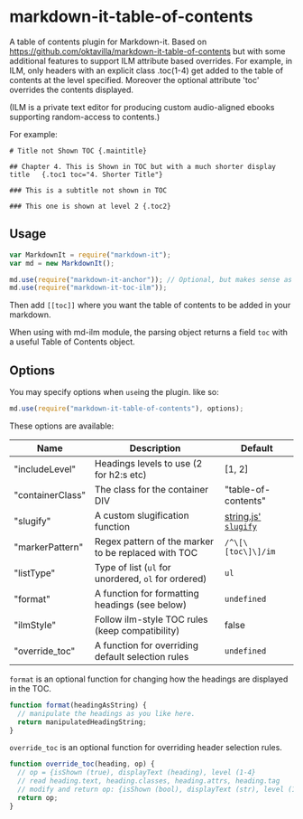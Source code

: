 # markdown-it-table-of-contents
A table of contents plugin for Markdown-it. Based on https://github.com/oktavilla/markdown-it-table-of-contents but
with some additional features to support ILM attribute based overrides. For example, in ILM, only headers with an explicit class .toc(1-4) get added to the table of contents at the level specified. Moreover the optional attribute 'toc' overrides the contents displayed. 

(ILM is a private text editor for producing custom audio-aligned ebooks supporting random-access to contents.)

For example:

```
# Title not Shown TOC {.maintitle}

## Chapter 4. This is Shown in TOC but with a much shorter display title   {.toc1 toc="4. Shorter Title"}

### This is a subtitle not shown in TOC

### This one is shown at level 2 {.toc2}
```

 
## Usage

``` javascript
var MarkdownIt = require("markdown-it");
var md = new MarkdownIt();

md.use(require("markdown-it-anchor")); // Optional, but makes sense as you really want to link to something
md.use(require("markdown-it-toc-ilm"));
```

Then add `[[toc]]` where you want the table of contents to be added in your markdown.

When using with md-ilm module, the parsing object returns a field `toc` with a useful Table of Contents object.

## Options

You may specify options when `use`ing the plugin. like so:
``` javascript
md.use(require("markdown-it-table-of-contents"), options);
```

These options are available:

Name              | Description                                         | Default
------------------|-----------------------------------------------------|------------------------------------
"includeLevel"    | Headings levels to use (2 for h2:s etc)             | [1, 2]
"containerClass"  | The class for the container DIV                     | "table-of-contents"
"slugify"         | A custom slugification function                     | [string.js' `slugify`][slugify]
"markerPattern"   | Regex pattern of the marker to be replaced with TOC | `/^\[\[toc\]\]/im`
"listType"        | Type of list (`ul` for unordered, `ol` for ordered) | `ul`
"format"          | A function for formatting headings (see below)      | `undefined`
"ilmStyle"        | Follow ilm-style TOC rules (keep compatibility)     |  false
"override_toc"    | A function for overriding default selection rules   | `undefined`


`format` is an optional function for changing how the headings are displayed in the TOC.
```js
function format(headingAsString) {
  // manipulate the headings as you like here.
  return manipulatedHeadingString;
}
```

`override_toc` is an optional function for overriding header selection rules.
```js
function override_toc(heading, op) {
  // op = {isShown (true), displayText (heading), level (1-4}
  // read heading.text, heading.classes, heading.attrs, heading.tag
  // modify and return op: {isShown (bool), displayText (str), level (1-4)} 
  return op;
}
```

[slugify]: http://stringjs.com/#methods/slugify
